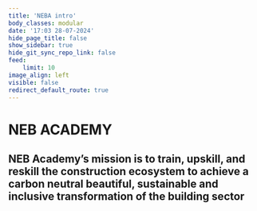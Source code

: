 ```yaml
---
title: 'NEBA intro'
body_classes: modular
date: '17:03 28-07-2024'
hide_page_title: false
show_sidebar: true
hide_git_sync_repo_link: false
feed:
    limit: 10
image_align: left
visible: false
redirect_default_route: true
---
```


# NEB ACADEMY
## NEB Academy’s mission is to train, upskill, and reskill the construction ecosystem to achieve a carbon neutral beautiful, sustainable and inclusive transformation of the building sector